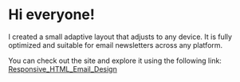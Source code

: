# Hi everyone!

I created a small adaptive layout that adjusts to any device. It is fully optimized and suitable for email newsletters across any platform.

You can check out the site and explore it using the following link: [Responsive_HTML_Email_Design](https://fireflies98.github.io/Responsive_HTML_Email_Design/)
